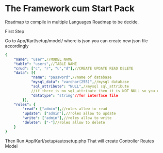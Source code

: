 # The Framework cum Start Pack 

Roadmap to compile in multiple Languages
Roadmap to be decide.

First Step 

Go to App/Karl/setup/model/ where is json you can create new json file accordingly

```yaml
{
    "name": "user",//MODEL NAME
    "table": "users",//TABLE NAME
    "crud": ["c", "r", "u","d"],//CREATE UPDATE READ DELETE
    "data": [{
            "name": "password",//name of database
            "mysql_data": "varchar(255)",//mysql database
            "sql_attribute": "NULL",//mysql sql_attribute 
            //if there is no sql_attribute then it is NOT NULL so you can skip it
            "datatype": "string"//for interface file
        }],
    "roles": {
        "read": ["admin"],//roles allow to read
        "update": ["admin"],//roles allow to update
        "write": ["admin"],//roles allow to write
        "delete": ["-"]//roles allow to delete
    }
}
```

Then Run App/Karl/setup/autosetup.php
That will create 
Controller
Routes
Model
